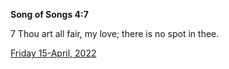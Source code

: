 **Song of Songs 4:7**

7 Thou art all fair, my love; there is no spot in thee.

[Friday 15-April, 2022](https://t.me/s/daily_scripture)
